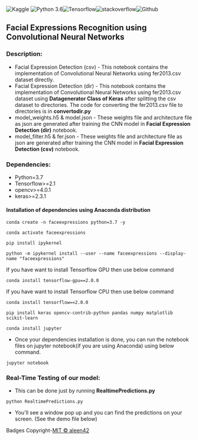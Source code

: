 ![Kaggle](https://img.shields.io/badge/Dataset-Kaggle-blue.svg) ![Python 3.6](https://img.shields.io/badge/Python-3.7-brightgreen.svg)![Tensorflow](https://aleen42.github.io/badges/src/tensorflow.svg)![stackoverflow](https://aleen42.github.io/badges/src/stackoverflow.svg)![Github](https://aleen42.github.io/badges/src/github.svg)

## Facial Expressions Recognition using Convolutional Neural Networks


### Description:
* Facial Expression Detection (csv) - This notebook contains the implementation of Convolutional Neural Networks using fer2013.csv dataset directly. 
* Facial Expression Detection (dir) - This notebook contains the implementation of Convolutional Neural Networks using fer2013.csv dataset using **Datagenerator Class of Keras** after splitting the csv dataset to directories. The code for converting the fer2013.csv file to directories is in **convertodir.py** 
* model_weights.h5 & model.json - These weights file and architecture file as json are generated after training the CNN model in **Facial Expression Detection (dir)** notebook. 
* model_filter.h5 & fer.json - These weights file and architecture file as json are generated after training the CNN model in **Facial Expression Detection (csv)** notebook.

### Dependencies:
* Python=3.7
* Tensorflow>=2.1
* opencv>=4.0.1
* keras>=2.3.1
#### Installation of dependencies using Anaconda distribution
`conda create -n faceexpressions python=3.7 -y`

`conda activate faceexpressions`

`pip install ipykernel`

`python -m ipykernel install --user --name faceexpressions --display-name "faceexpressions"`

If you have want to install Tensorflow GPU then use below command

`conda install tensorflow-gpu==2.0.0`

If you have want to install Tensorflow CPU then use below command

`conda install tensorflow==2.0.0`

`pip install keras opencv-contrib-python pandas numpy matplotlib scikit-learn`

`conda install jupyter`

* Once your dependencies installation is done, you can run the notebook files on jupyter notebook(if you are using Anaconda) using below command. 

`jupyter notebook`

### Real-Time Testing of our model:
* This can be done just by running **RealtimePredictions.py** 

`python RealtimePredictions.py` 

* You'll see a window pop up and you can find the predictions on your screen. (See the demo file below)




 Badges Copyright-[MIT © aleen42](https://github.com/aleen42/badges)
